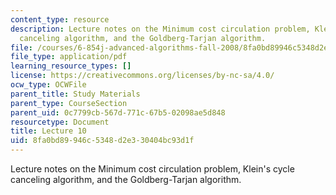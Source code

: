 ```yaml
---
content_type: resource
description: Lecture notes on the Minimum cost circulation problem, Klein's cycle
  canceling algorithm, and the Goldberg-Tarjan algorithm.
file: /courses/6-854j-advanced-algorithms-fall-2008/8fa0bd89946c5348d2e330404bc93d1f_lect10_17.pdf
file_type: application/pdf
learning_resource_types: []
license: https://creativecommons.org/licenses/by-nc-sa/4.0/
ocw_type: OCWFile
parent_title: Study Materials
parent_type: CourseSection
parent_uid: 0c7799cb-567d-771c-67b5-02098ae5d848
resourcetype: Document
title: Lecture 10
uid: 8fa0bd89-946c-5348-d2e3-30404bc93d1f
---
```

Lecture notes on the Minimum cost circulation problem, Klein's cycle canceling algorithm, and the Goldberg-Tarjan algorithm.